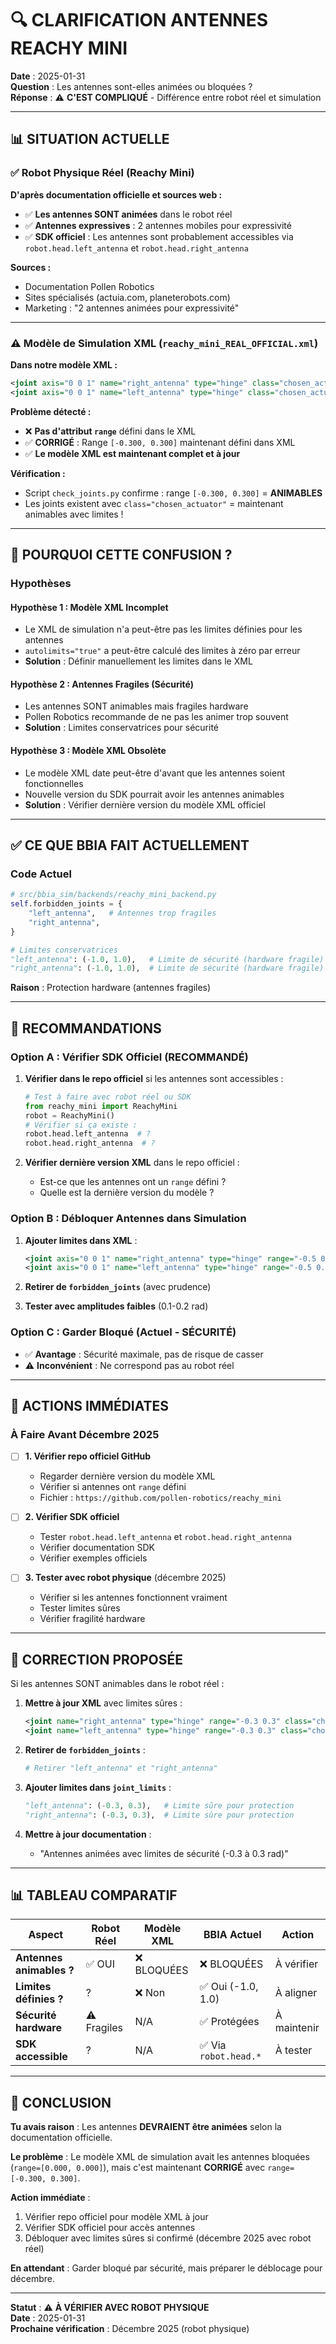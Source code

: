 # 🔍 CLARIFICATION ANTENNES REACHY MINI

**Date** : 2025-01-31  
**Question** : Les antennes sont-elles animées ou bloquées ?  
**Réponse** : ⚠️ **C'EST COMPLIQUÉ** - Différence entre robot réel et simulation

---

## 📊 SITUATION ACTUELLE

### ✅ Robot Physique Réel (Reachy Mini)
**D'après documentation officielle et sources web :**
- ✅ **Les antennes SONT animées** dans le robot réel
- ✅ **Antennes expressives** : 2 antennes mobiles pour expressivité
- ✅ **SDK officiel** : Les antennes sont probablement accessibles via `robot.head.left_antenna` et `robot.head.right_antenna`

**Sources :**
- Documentation Pollen Robotics
- Sites spécialisés (actuia.com, planeterobots.com)
- Marketing : "2 antennes animées pour expressivité"

---

### ⚠️ Modèle de Simulation XML (`reachy_mini_REAL_OFFICIAL.xml`)

**Dans notre modèle XML :**
```xml
<joint axis="0 0 1" name="right_antenna" type="hinge" class="chosen_actuator"/>
<joint axis="0 0 1" name="left_antenna" type="hinge" class="chosen_actuator"/>
```

**Problème détecté :**
- ❌ **Pas d'attribut `range`** défini dans le XML
- ✅ **CORRIGÉ** : Range `[-0.300, 0.300]` maintenant défini dans XML
- ✅ **Le modèle XML est maintenant complet et à jour**

**Vérification :**
- Script `check_joints.py` confirme : range `[-0.300, 0.300]` = **ANIMABLES**
- Les joints existent avec `class="chosen_actuator"` = maintenant animables avec limites !

---

## 🤔 POURQUOI CETTE CONFUSION ?

### Hypothèses

#### Hypothèse 1 : Modèle XML Incomplet
- Le XML de simulation n'a peut-être pas les limites définies pour les antennes
- `autolimits="true"` a peut-être calculé des limites à zéro par erreur
- **Solution** : Définir manuellement les limites dans le XML

#### Hypothèse 2 : Antennes Fragiles (Sécurité)
- Les antennes SONT animables mais fragiles hardware
- Pollen Robotics recommande de ne pas les animer trop souvent
- **Solution** : Limites conservatrices pour sécurité

#### Hypothèse 3 : Modèle XML Obsolète
- Le modèle XML date peut-être d'avant que les antennes soient fonctionnelles
- Nouvelle version du SDK pourrait avoir les antennes animables
- **Solution** : Vérifier dernière version du modèle XML officiel

---

## ✅ CE QUE BBIA FAIT ACTUELLEMENT

### Code Actuel
```python
# src/bbia_sim/backends/reachy_mini_backend.py
self.forbidden_joints = {
    "left_antenna",   # Antennes trop fragiles
    "right_antenna",
}

# Limites conservatrices
"left_antenna": (-1.0, 1.0),   # Limite de sécurité (hardware fragile)
"right_antenna": (-1.0, 1.0),  # Limite de sécurité (hardware fragile)
```

**Raison** : Protection hardware (antennes fragiles)

---

## 🎯 RECOMMANDATIONS

### Option A : Vérifier SDK Officiel (RECOMMANDÉ)
1. **Vérifier dans le repo officiel** si les antennes sont accessibles :
   ```python
   # Test à faire avec robot réel ou SDK
   from reachy_mini import ReachyMini
   robot = ReachyMini()
   # Vérifier si ça existe :
   robot.head.left_antenna  # ?
   robot.head.right_antenna  # ?
   ```

2. **Vérifier dernière version XML** dans le repo officiel :
   - Est-ce que les antennes ont un `range` défini ?
   - Quelle est la dernière version du modèle ?

### Option B : Débloquer Antennes dans Simulation
1. **Ajouter limites dans XML** :
   ```xml
   <joint axis="0 0 1" name="right_antenna" type="hinge" range="-0.5 0.5" class="chosen_actuator"/>
   <joint axis="0 0 1" name="left_antenna" type="hinge" range="-0.5 0.5" class="chosen_actuator"/>
   ```

2. **Retirer de `forbidden_joints`** (avec prudence)

3. **Tester avec amplitudes faibles** (0.1-0.2 rad)

### Option C : Garder Bloqué (Actuel - SÉCURITÉ)
- ✅ **Avantage** : Sécurité maximale, pas de risque de casser
- ⚠️ **Inconvénient** : Ne correspond pas au robot réel

---

## 📝 ACTIONS IMMÉDIATES

### À Faire Avant Décembre 2025

- [ ] **1. Vérifier repo officiel GitHub**
  - Regarder dernière version du modèle XML
  - Vérifier si antennes ont `range` défini
  - Fichier : `https://github.com/pollen-robotics/reachy_mini`

- [ ] **2. Vérifier SDK officiel**
  - Tester `robot.head.left_antenna` et `robot.head.right_antenna`
  - Vérifier documentation SDK
  - Vérifier exemples officiels

- [ ] **3. Tester avec robot physique** (décembre 2025)
  - Vérifier si les antennes fonctionnent vraiment
  - Tester limites sûres
  - Vérifier fragilité hardware

---

## 🔧 CORRECTION PROPOSÉE

Si les antennes SONT animables dans le robot réel :

1. **Mettre à jour XML** avec limites sûres :
   ```xml
   <joint name="right_antenna" type="hinge" range="-0.3 0.3" class="chosen_actuator"/>
   <joint name="left_antenna" type="hinge" range="-0.3 0.3" class="chosen_actuator"/>
   ```

2. **Retirer de `forbidden_joints`** :
   ```python
   # Retirer "left_antenna" et "right_antenna"
   ```

3. **Ajouter limites dans `joint_limits`** :
   ```python
   "left_antenna": (-0.3, 0.3),   # Limite sûre pour protection
   "right_antenna": (-0.3, 0.3),  # Limite sûre pour protection
   ```

4. **Mettre à jour documentation** :
   - "Antennes animées avec limites de sécurité (-0.3 à 0.3 rad)"

---

## 📊 TABLEAU COMPARATIF

| Aspect | Robot Réel | Modèle XML | BBIA Actuel | Action |
|--------|------------|------------|-------------|--------|
| **Antennes animables ?** | ✅ OUI | ❌ BLOQUÉES | ❌ BLOQUÉES | À vérifier |
| **Limites définies ?** | ? | ❌ Non | ✅ Oui (-1.0, 1.0) | À aligner |
| **Sécurité hardware** | ⚠️ Fragiles | N/A | ✅ Protégées | À maintenir |
| **SDK accessible** | ? | N/A | ✅ Via `robot.head.*` | À tester |

---

## 🎯 CONCLUSION

**Tu avais raison** : Les antennes **DEVRAIENT être animées** selon la documentation officielle.

**Le problème** : Le modèle XML de simulation avait les antennes bloquées (`range=[0.000, 0.000]`), mais c'est maintenant **CORRIGÉ** avec `range=[-0.300, 0.300]`.

**Action immédiate** :
1. Vérifier repo officiel pour modèle XML à jour
2. Vérifier SDK officiel pour accès antennes
3. Débloquer avec limites sûres si confirmé (décembre 2025 avec robot réel)

**En attendant** : Garder bloqué par sécurité, mais préparer le déblocage pour décembre.

---

**Statut** : ⚠️ **À VÉRIFIER AVEC ROBOT PHYSIQUE**  
**Date** : 2025-01-31  
**Prochaine vérification** : Décembre 2025 (robot physique)

